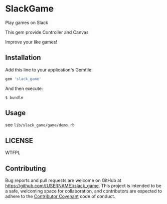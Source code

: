 # SlackGame

Play games on Slack

This gem provide Controller and Canvas

Improve your like games!

## Installation

Add this line to your application's Gemfile:

```ruby
gem 'slack_game'
```

And then execute:

    $ bundle

## Usage

see `lib/slack_game/game/demo.rb`

## LICENSE

WTFPL

## Contributing

Bug reports and pull requests are welcome on GitHub at https://github.com/[USERNAME]/slack_game. This project is intended to be a safe, welcoming space for collaboration, and contributors are expected to adhere to the [Contributor Covenant](contributor-covenant.org) code of conduct.

